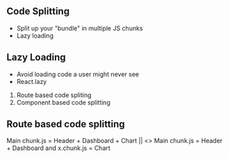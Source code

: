 ## Code Splitting
- Split up your "bundle" in multiple JS chunks
- Lazy loading

## Lazy Loading
- Avoid loading code a user might never see
- React.lazy
1) Route based code spliting
2) Component based code splitting

## Route based code splitting
Main chunk.js = Header + Dashboard + Chart
||
<>
Main chunk.js = Header + Dashboard   and   x.chunk.js = Chart